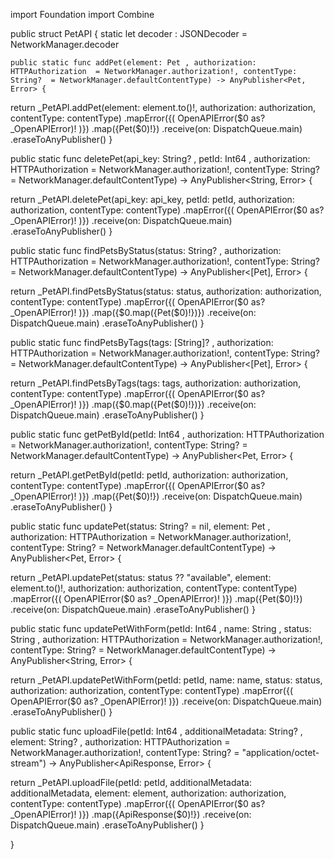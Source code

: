 import Foundation
import Combine


public struct PetAPI {
    static let decoder : JSONDecoder = NetworkManager.decoder

    public static func addPet(element: Pet , authorization: HTTPAuthorization  = NetworkManager.authorization!, contentType: String?  = NetworkManager.defaultContentType) -> AnyPublisher<Pet, Error> {

return _PetAPI.addPet(element: element.to()!, authorization: authorization, contentType: contentType)
.mapError({( OpenAPIError($0 as? _OpenAPIError)! )})
.map({Pet($0)!})
.receive(on: DispatchQueue.main)
.eraseToAnyPublisher()
}

public static func deletePet(api_key: String? , petId: Int64 , authorization: HTTPAuthorization  = NetworkManager.authorization!, contentType: String?  = NetworkManager.defaultContentType) -> AnyPublisher<String, Error> {

return _PetAPI.deletePet(api_key: api_key, petId: petId, authorization: authorization, contentType: contentType)
.mapError({( OpenAPIError($0 as? _OpenAPIError)! )})
.receive(on: DispatchQueue.main)
.eraseToAnyPublisher()
}

public static func findPetsByStatus(status: String? , authorization: HTTPAuthorization  = NetworkManager.authorization!, contentType: String?  = NetworkManager.defaultContentType) -> AnyPublisher<[Pet], Error> {

return _PetAPI.findPetsByStatus(status: status, authorization: authorization, contentType: contentType)
.mapError({( OpenAPIError($0 as? _OpenAPIError)! )})
.map({$0.map({Pet($0)!})})
.receive(on: DispatchQueue.main)
.eraseToAnyPublisher()
}

public static func findPetsByTags(tags: [String]? , authorization: HTTPAuthorization  = NetworkManager.authorization!, contentType: String?  = NetworkManager.defaultContentType) -> AnyPublisher<[Pet], Error> {

return _PetAPI.findPetsByTags(tags: tags, authorization: authorization, contentType: contentType)
.mapError({( OpenAPIError($0 as? _OpenAPIError)! )})
.map({$0.map({Pet($0)!})})
.receive(on: DispatchQueue.main)
.eraseToAnyPublisher()
}

public static func getPetById(petId: Int64 , authorization: HTTPAuthorization  = NetworkManager.authorization!, contentType: String?  = NetworkManager.defaultContentType) -> AnyPublisher<Pet, Error> {

return _PetAPI.getPetById(petId: petId, authorization: authorization, contentType: contentType)
.mapError({( OpenAPIError($0 as? _OpenAPIError)! )})
.map({Pet($0)!})
.receive(on: DispatchQueue.main)
.eraseToAnyPublisher()
}

public static func updatePet(status: String? = nil, element: Pet , authorization: HTTPAuthorization  = NetworkManager.authorization!, contentType: String?  = NetworkManager.defaultContentType) -> AnyPublisher<Pet, Error> {

return _PetAPI.updatePet(status: status ?? "available", element: element.to()!, authorization: authorization, contentType: contentType)
.mapError({( OpenAPIError($0 as? _OpenAPIError)! )})
.map({Pet($0)!})
.receive(on: DispatchQueue.main)
.eraseToAnyPublisher()
}

public static func updatePetWithForm(petId: Int64 , name: String , status: String , authorization: HTTPAuthorization  = NetworkManager.authorization!, contentType: String?  = NetworkManager.defaultContentType) -> AnyPublisher<String, Error> {

return _PetAPI.updatePetWithForm(petId: petId, name: name, status: status, authorization: authorization, contentType: contentType)
.mapError({( OpenAPIError($0 as? _OpenAPIError)! )})
.receive(on: DispatchQueue.main)
.eraseToAnyPublisher()
}

public static func uploadFile(petId: Int64 , additionalMetadata: String? , element: String? , authorization: HTTPAuthorization  = NetworkManager.authorization!, contentType: String?  = "application/octet-stream") -> AnyPublisher<ApiResponse, Error> {

return _PetAPI.uploadFile(petId: petId, additionalMetadata: additionalMetadata, element: element, authorization: authorization, contentType: contentType)
.mapError({( OpenAPIError($0 as? _OpenAPIError)! )})
.map({ApiResponse($0)!})
.receive(on: DispatchQueue.main)
.eraseToAnyPublisher()
}

}